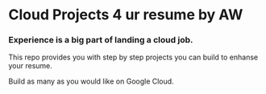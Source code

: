 # Cloud Projects 4 ur resume by AW

### Experience is a big part of landing a cloud job.  

This repo provides you with step by step projects you can build to enhanse your resume.

Build as many as you would like on Google Cloud.

